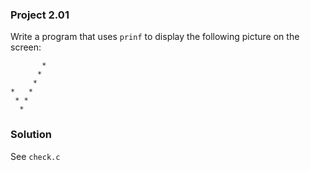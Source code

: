 ### Project 2.01
Write a program that uses `prinf` to display the following picture on the
screen:
```
       *
      *
     *
*   *
 * *
  *
```
### Solution
See `check.c`
